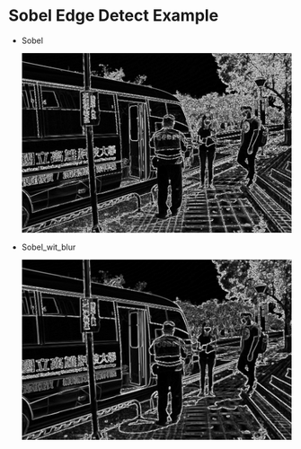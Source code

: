# Sobel Edge Detect Example


- Sobel  </p>
![image](https://github.com/luke861117/IMGW/blob/master/HW2/Sobel/sobel.jpg)



- Sobel_wit_blur </p>
![image](https://github.com/luke861117/IMGW/blob/master/HW2/Sobel/sobelwithblur.jpg)
